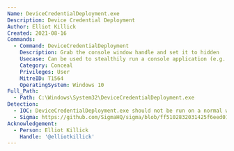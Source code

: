 ```yaml
---
Name: DeviceCredentialDeployment.exe
Description: Device Credential Deployment
Author: Elliot Killick
Created: 2021-08-16
Commands:
  - Command: DeviceCredentialDeployment
    Description: Grab the console window handle and set it to hidden
    Usecase: Can be used to stealthily run a console application (e.g. cmd.exe) in the background
    Category: Conceal
    Privileges: User
    MitreID: T1564
    OperatingSystem: Windows 10
Full_Path:
  - Path: C:\Windows\System32\DeviceCredentialDeployment.exe
Detection:
  - IOC: DeviceCredentialDeployment.exe should not be run on a normal workstation
  - Sigma: https://github.com/SigmaHQ/sigma/blob/ff5102832031425f6eed011dd3a2e62653008c94/rules/windows/process_creation/proc_creation_win_lolbin_device_credential_deployment.yml
Acknowledgement:
  - Person: Elliot Killick
    Handle: '@elliotkillick'
---
```

